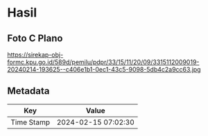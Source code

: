 # Hasil

## Foto C Plano

https://sirekap-obj-formc.kpu.go.id/589d/pemilu/pdpr/33/15/11/20/09/3315112009019-20240214-193625--c406e1b1-0ec1-43c5-9098-5db4c2a9cc63.jpg


## Metadata

| Key        | Value               |
| ---------- | ------------------- |
| Time Stamp | 2024-02-15 07:02:30 |



